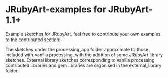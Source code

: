 # JRubyArt-examples for JRubyArt-1.1+
Example sketches for JRubyArt, feel free to contribute your own examples to the contributed section:-

The sketches under the processing_app folder approximate to those included with vanilla processing, with the addition of some JRubyArt library sketches. External library sketches
corresponding to vanilla processing contributed libraries and gem libraries are organised in the external_library folder.

